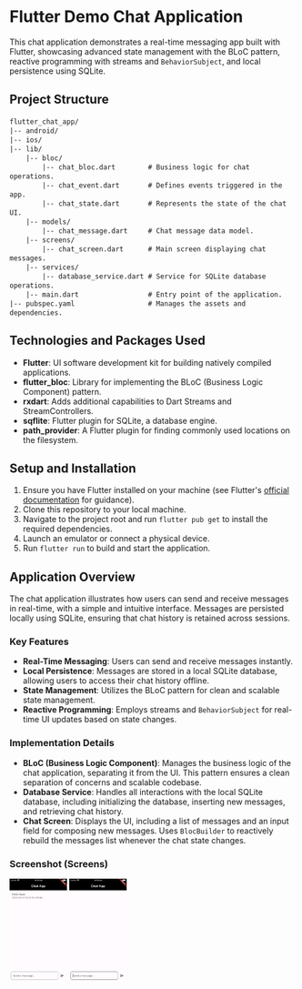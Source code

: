 # Flutter Demo Chat Application

This chat application demonstrates a real-time messaging app built with Flutter, showcasing advanced state management with the BLoC pattern, reactive programming with streams and `BehaviorSubject`, and local persistence using SQLite.

## Project Structure

```
flutter_chat_app/
|-- android/
|-- ios/
|-- lib/
    |-- bloc/
        |-- chat_bloc.dart        # Business logic for chat operations.
        |-- chat_event.dart       # Defines events triggered in the app.
        |-- chat_state.dart       # Represents the state of the chat UI.
    |-- models/
        |-- chat_message.dart     # Chat message data model.
    |-- screens/
        |-- chat_screen.dart      # Main screen displaying chat messages.
    |-- services/
        |-- database_service.dart # Service for SQLite database operations.
    |-- main.dart                 # Entry point of the application.
|-- pubspec.yaml                  # Manages the assets and dependencies.
```

## Technologies and Packages Used

- **Flutter**: UI software development kit for building natively compiled applications.
- **flutter_bloc**: Library for implementing the BLoC (Business Logic Component) pattern.
- **rxdart**: Adds additional capabilities to Dart Streams and StreamControllers.
- **sqflite**: Flutter plugin for SQLite, a database engine.
- **path_provider**: A Flutter plugin for finding commonly used locations on the filesystem.

## Setup and Installation

1. Ensure you have Flutter installed on your machine (see Flutter's [official documentation](https://flutter.dev/docs/get-started/install) for guidance).
2. Clone this repository to your local machine.
3. Navigate to the project root and run `flutter pub get` to install the required dependencies.
4. Launch an emulator or connect a physical device.
5. Run `flutter run` to build and start the application.

## Application Overview

The chat application illustrates how users can send and receive messages in real-time, with a simple and intuitive interface. Messages are persisted locally using SQLite, ensuring that chat history is retained across sessions.

### Key Features

- **Real-Time Messaging**: Users can send and receive messages instantly.
- **Local Persistence**: Messages are stored in a local SQLite database, allowing users to access their chat history offline.
- **State Management**: Utilizes the BLoC pattern for clean and scalable state management.
- **Reactive Programming**: Employs streams and `BehaviorSubject` for real-time UI updates based on state changes.

### Implementation Details

- **BLoC (Business Logic Component)**: Manages the business logic of the chat application, separating it from the UI. This pattern ensures a clean separation of concerns and scalable codebase.
- **Database Service**: Handles all interactions with the local SQLite database, including initializing the database, inserting new messages, and retrieving chat history.
- **Chat Screen**: Displays the UI, including a list of messages and an input field for composing new messages. Uses `BlocBuilder` to reactively rebuild the messages list whenever the chat state changes.

### Screenshot (Screens)
<p align = "left">
<img src = "./assets/s1.png" width='20%'>
<img src = "./assets/s2.png" width='20%'>
</p>

